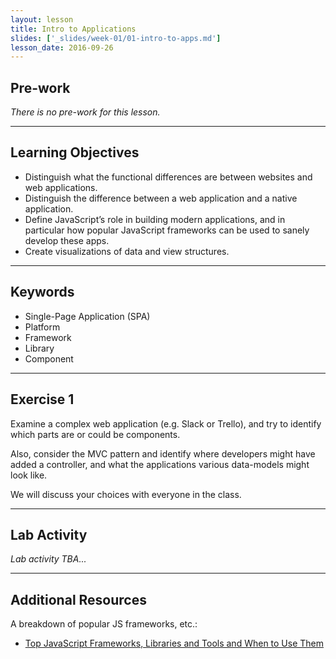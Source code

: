```yaml
---
layout: lesson
title: Intro to Applications
slides: ['_slides/week-01/01-intro-to-apps.md']
lesson_date: 2016-09-26
---
```


## Pre-work

*There is no pre-work for this lesson.*

---

## Learning Objectives

- Distinguish what the functional differences are between websites and web applications.
- Distinguish the difference between a web application and a native application.
- Define JavaScript’s role in building modern applications, and in particular how popular JavaScript frameworks can be used to sanely develop these apps.
- Create visualizations of data and view structures.

---

## Keywords

- Single-Page Application (SPA)
- Platform
- Framework
- Library
- Component

---

## Exercise 1

Examine a complex web application (e.g. Slack or Trello), and try to identify which parts are or could be components.

Also, consider the MVC pattern and identify where developers might have added a controller, and what the applications various data-models might look like.

We will discuss your choices with everyone in the class.

---

## Lab Activity

*Lab activity TBA...*

---

## Additional Resources

A breakdown of popular JS frameworks, etc.:

- [Top JavaScript Frameworks, Libraries and Tools and When to Use Them](https://www.sitepoint.com/top-javascript-frameworks-libraries-tools-use/)

